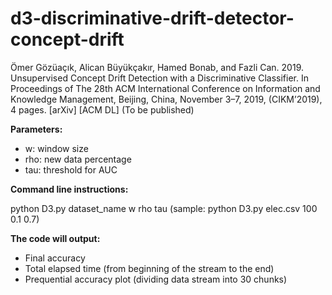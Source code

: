 # d3-discriminative-drift-detector-concept-drift

Ömer Gözüaçık, Alican Büyükçakır, Hamed Bonab, and Fazli Can. 2019. Unsupervised Concept Drift Detection with a Discriminative Classifier. In Proceedings of The 28th ACM International Conference on Information and Knowledge Management, Beijing, China, November 3–7, 2019, (CIKM’2019), 4 pages. [arXiv] [ACM DL] (To be published)

**Parameters:**
* w: window size
* rho: new data percentage
* tau: threshold for AUC

**Command line instructions:**

python D3.py dataset_name w rho tau (sample: python D3.py elec.csv 100 0.1 0.7)

**The code will output:** 
* Final accuracy
* Total elapsed time (from beginning of the stream to the end)
* Prequential accuracy plot (dividing data stream into 30 chunks)
